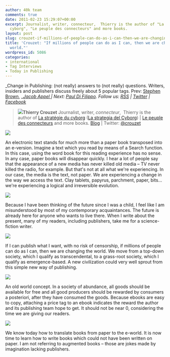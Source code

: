 ```yaml
---
author: 40k team
comments: true
date: 2011-02-23 15:29:07+00:00
excerpt: Journalist, writer, connecteur,  Thierry is the author of "La stratégie du
  cyborg", "Le peuple des connecteurs" and more books.
layout: post
slug: crouzet-if-millions-of-people-can-do-as-i-can-then-we-are-changing-the-world
title: 'Crouzet: "If millions of people can do as I can, then we are changing the
  world."'
wordpress_id: 5086
categories:
- international
- Tag Interviews
- Today in Publishing
---
```


_Change in Publishing: (not really) answers to (not really) questions.
Writers, insiders and publishers discuss freely about 5 popular tags.
Prev: [Stephen Brown](http://www.40kbooks.com/?p=4801), __[Jacob Appel ](http://www.40kbooks.com/?p=4928)| Next: [Paul Di Filippo](http://www.40kbooks.com/?p=5181).
Follow us: [RSS](http://www.40kbooks.com/?feed=rss2) | [Twitter](http://twitter.com/#!/40kBooks) | [Facebook](http://www.facebook.com/40kbooks)_


> [![](http://www.40kbooks.com/wp-content/uploads/Thierry-Crouzet-150x150.jpg)](http://www.40kbooks.com/?attachment_id=5087)**Thierry Crouzet**
Journalist, writer, _connecteur_,  Thierry is the author of
[La stratégie du cyborg](http://www.amazon.com/strat%C3%A9gie-cyborg-French-ebook/dp/B0043GX2PM/ref=cm_lmf_tit_19) ([La strategia del Cyborg](http://www.bookrepublic.it/book/9788865860014-la-strategia-del-cyborg/)) | [Le peuple des connecteurs](http://blog.tcrouzet.com/le-peuple-des-connecteurs/) and more books.
[Blog](http://blog.tcrouzet.com/atelier/) | Twitter: [@crouzet](http://twitter.com/#!/crouzet)


[![](http://www.40kbooks.com/wp-content/uploads/tagebook.jpg)](http://www.40kbooks.com/?attachment_id=4810)

An electronic text stands for much more than a paper book transposed into an e-version. Imagine a text which you read by means of a Search function. In this case, using the word book for this reading experience has no sense.
In any case, paper books will disappear quickly. I hear a lot of people say that the appearance of a new media has never killed old media – TV never killed the radio, for example. But that's not at all what we're experiencing. In our case, the media is the text, not paper. We are experiencing a change in the way we access the text. Clay tablets, papyrus, parchment, paper, bits… we're experiencing a logical and irreversible evolution.

[![](http://www.40kbooks.com/wp-content/uploads/tag-future.jpg)](http://www.40kbooks.com/?attachment_id=4815)

Because I have been thinking of the future since I was a child, I feel like I am misunderstood by most of my contemporary acquaintances.
The future is already here for anyone who wants to live there. When I write about the present, many of my readers, including publishers, take me for a science-fiction writer.

[![](http://www.40kbooks.com/wp-content/uploads/tag-indie.jpg)](http://www.40kbooks.com/?attachment_id=4818)

If I can publish what I want, with no risk of censorship, if millions of people can do as I can, then we are changing the world.
We move from a top-down society, which I qualify as transcendental, to a grass-root society, which I qualify as emergence-based. A new civilization could very well sprout from this simple new way of publishing.

[![](http://www.40kbooks.com/wp-content/uploads/tag-prices.jpg)](http://www.40kbooks.com/?attachment_id=4821)

An old world concept. In a society of abundance, all goods should be available for free and all good producers should be rewarded by consumers a posteriori, after they have consumed the goods.
Because ebooks are easy to copy, attaching a price tag to an ebook indicates the reward the author and its publishing team hope to get. It should not be near 0, considering the time we are giving our readers.

[![](http://www.40kbooks.com/wp-content/uploads/tag-innovation.jpg)](http://www.40kbooks.com/?attachment_id=4828)

We know today how to translate books from paper to the e-world. It is now time to learn how to write books which could not have been written on paper.
I am not referring to augmented books – those are jokes made by imagination lacking publishers.
